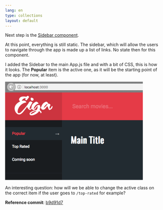 ```yaml
---
lang: en
type: collections
layout: default
---
```


Next step is the [Sidebar component](https://github.com/Macxim/eiga/blob/b9d91d7f368a094a65d1de03441e065e6e167c9e/src/components/Sidebar/index.js).

At this point, everything is still static. The sidebar, which will allow the users to navigate through the app is made up a list of links. No state then for this component.  

I added the Sidebar to the main App.js file and with a bit of CSS, this is how it looks. The **Popular** item is the active one, as it will be the starting point of the app (for now, at least).

<a href="/assets/img/rma-0004-sidebar.jpg"><img src="/assets/img/rma-0004-sidebar.jpg" width="450"></a>

An interesting question: how will we be able to change the active class on the correct item if the user goes to `/top-rated` for example?

**Reference commit**: [b9d91d7](https://github.com/Macxim/eiga/commit/b9d91d7f368a094a65d1de03441e065e6e167c9e)
